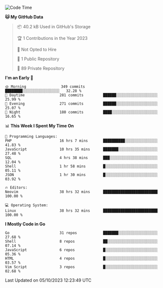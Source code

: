 
<!--START_SECTION:waka-->
![Code Time](http://img.shields.io/badge/Code%20Time-4%2C107%20hrs%2035%20mins-blue)

**🐱 My GitHub Data** 

> 📦 40.2 kB Used in GitHub's Storage 
 > 
> 🏆 1 Contributions in the Year 2023
 > 
> 🚫 Not Opted to Hire
 > 
> 📜 1 Public Repository 
 > 
> 🔑 89 Private Repository 
 > 
**I'm an Early 🐤** 

```text
🌞 Morning                349 commits         ████████░░░░░░░░░░░░░░░░░   32.28 % 
🌆 Daytime                281 commits         ██████░░░░░░░░░░░░░░░░░░░   25.99 % 
🌃 Evening                271 commits         ██████░░░░░░░░░░░░░░░░░░░   25.07 % 
🌙 Night                  180 commits         ████░░░░░░░░░░░░░░░░░░░░░   16.65 % 
```


📊 **This Week I Spent My Time On** 

```text
💬 Programming Languages: 
PHP                      16 hrs 7 mins       ██████████░░░░░░░░░░░░░░░   41.83 % 
JavaScript               10 hrs 35 mins      ███████░░░░░░░░░░░░░░░░░░   27.48 % 
SQL                      4 hrs 38 mins       ███░░░░░░░░░░░░░░░░░░░░░░   12.04 % 
Shell                    1 hr 58 mins        █░░░░░░░░░░░░░░░░░░░░░░░░   05.11 % 
JSON                     1 hr 30 mins        █░░░░░░░░░░░░░░░░░░░░░░░░   03.92 % 

🔥 Editors: 
Neovim                   38 hrs 32 mins      █████████████████████████   100.00 % 

💻 Operating System: 
Linux                    38 hrs 32 mins      █████████████████████████   100.00 % 
```

**I Mostly Code in Go** 

```text
Go                       31 repos            ███████░░░░░░░░░░░░░░░░░░   27.68 % 
Shell                    8 repos             ██░░░░░░░░░░░░░░░░░░░░░░░   07.14 % 
JavaScript               6 repos             █░░░░░░░░░░░░░░░░░░░░░░░░   05.36 % 
HTML                     4 repos             █░░░░░░░░░░░░░░░░░░░░░░░░   03.57 % 
Vim Script               3 repos             █░░░░░░░░░░░░░░░░░░░░░░░░   02.68 % 
```




 Last Updated on 05/10/2023 12:23:49 UTC
<!--END_SECTION:waka-->
